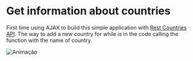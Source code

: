 # Get information about countries

First time using AJAX to build this simple application with [Rest Countries API](https://restcountries.com/).
The way to add a new country for while is in the code calling the function with the name of country.

![Animação](https://user-images.githubusercontent.com/85464318/176325886-0bde113f-7181-4289-aba6-70195109ede2.gif)

